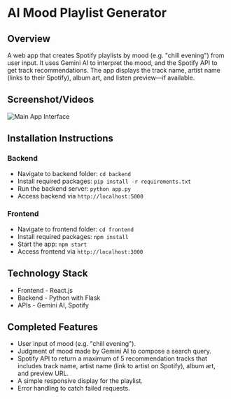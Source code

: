 # AI Mood Playlist Generator

## Overview
A web app that creates Spotify playlists by mood (e.g. "chill evening") from user input. It uses Gemini AI to interpret the mood, and the Spotify API to get track recommendations. The app displays the track name, artist name (links to their Spotify), album art, and listen preview—if available.

## Screenshot/Videos
![Main App Interface](screenshot.png) 

## Installation Instructions
### Backend
- Navigate to backend folder: `cd backend`
- Install required packages: `pip install -r requirements.txt`
- Run the backend server: `python app.py`
- Access backend via `http://localhost:5000`

### Frontend
- Navigate to frontend folder: `cd frontend`
- Install required packages: `npm install`
- Start the app: `npm start`
- Access frontend via `http://localhost:3000`

## Technology Stack
- Frontend - React.js
- Backend - Python with Flask
- APIs - Gemini AI, Spotify

## Completed Features
- User input of mood (e.g. "chill evening").
- Judgment of mood made by Gemini AI to compose a search query.
- Spotify API to return a maximum of 5 recommendation tracks that includes track name, artist name (link to artist on Spotify), album art, and preview URL.
- A simple responsive display for the playlist.
- Error handling to catch failed requests.

